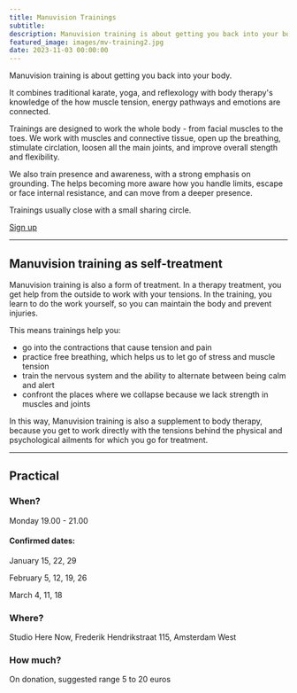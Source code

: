 ```yaml
---
title: Manuvision Trainings
subtitle: 
description: Manuvision training is about getting you back into your body. It combines the best from body therapy, yoga, and karate to help you learn more about your inner self.
featured_image: images/mv-training2.jpg
date: 2023-11-03 00:00:00
---
```


Manuvision training is about getting you back into your body.

It combines traditional karate, yoga, and reflexology with body therapy's knowledge of the how muscle tension, energy pathways and emotions are connected.

Trainings are designed to work the whole body - from facial muscles to the toes.
We work with muscles and connective tissue, open up the breathing, stimulate circlation, loosen all the main joints, and improve overall stength and flexibility.

We also train presence and awareness, with a strong emphasis on grounding.
The helps becoming more aware how you handle limits, escape or face internal resistance, and can move from a deeper presence.

Trainings usually close with a small sharing circle.

<a href="/contact" class="button button--large">Sign up</a>

---

## Manuvision training as self-treatment

Manuvision training is also a form of treatment.
In a therapy treatment, you get help from the outside to work with your tensions.
In the training, you learn to do the work yourself, so you can maintain the body and prevent injuries.

This means trainings help you:
* go into the contractions that cause tension and pain
* practice free breathing, which helps us to let go of  stress  and muscle tension
* train the nervous system and the ability to alternate between being calm and alert
* confront the places where we collapse because we lack strength in muscles and joints

In this way, Manuvision training is also a supplement to body therapy, because you get to work directly with the tensions behind the physical and psychological ailments for which you go for treatment.

---

## Practical

### When?

Monday 19.00 - 21.00

#### Confirmed dates:

January 15, 22, 29

February 5, 12, 19, 26

March 4, 11, 18

### Where?

Studio Here Now, Frederik Hendrikstraat 115, Amsterdam West

### How much?

On donation, suggested range 5 to 20 euros
